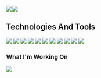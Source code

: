 <img src="https://github-readme-stats.vercel.app/api?username=niles87&show_icons=true&theme=dark&count_private=true"><a href="https://github.com/anuraghazra/github-readme-stats"><img src="https://github-readme-stats.vercel.app/api/top-langs/?username=niles87&theme=dark"></a> 


## Technologies And Tools

<img src="https://img.shields.io/badge/OS-iOS-red?style=plastic&logo=Apple&logoColor=white&color=black&labelColor=280098"> <img src="https://img.shields.io/badge/OS-Windows-red?style=plastic&logo=windows&logoColor=white&color=black&labelColor=280098"> <img src="https://img.shields.io/badge/Editor-Visual%20Studio-red?style=plastic&logo=visual%20studio&logoColor=blueviolet&color=black&labelColor=280098"> <img src="https://img.shields.io/badge/Editor-VS%20code-red?style=plastic&logo=visual-studio-code&logoColor=informational&color=black&labelColor=280098"> <img src="https://img.shields.io/badge/Code-Node-red?style=plastic&logo=Node.JS&logoColor=green&color=black&labelColor=280098"> <img src="https://img.shields.io/badge/Code-C%23-red?style=plastic&logo=c-Sharp&logoColor=blueviolet&color=black&labelColor=280098"> <img src="https://img.shields.io/badge/Code-React-red?style=plastic&logo=react&logoColor=blue&color=black&labelColor=280098"> <img src="https://img.shields.io/badge/Tool-Unity-red?style=plastic&logo=Unity&logoColor=white&color=black&labelColor=280098"> <img src="https://img.shields.io/badge/Tool-Git-red?style=plastic&logo=Git&logoColor=red&color=black&labelColor=280098"> <img src="https://img.shields.io/badge/Tool-MongoDB-red?style=plastic&logo=mongoDB&logoColor=green&color=black&labelColor=280098"> <img src="https://img.shields.io/badge/Tool-MySQL-red?style=plastic&logo=mySQL&logoColor=blue&color=black&labelColor=280098">

### What I'm Working On

[![](https://github-readme-stats.vercel.app/api/pin/?username=niles87&repo=zoom_clone&theme=dark&layout=compact)](https://github.com/niles87/zoom_clone)
